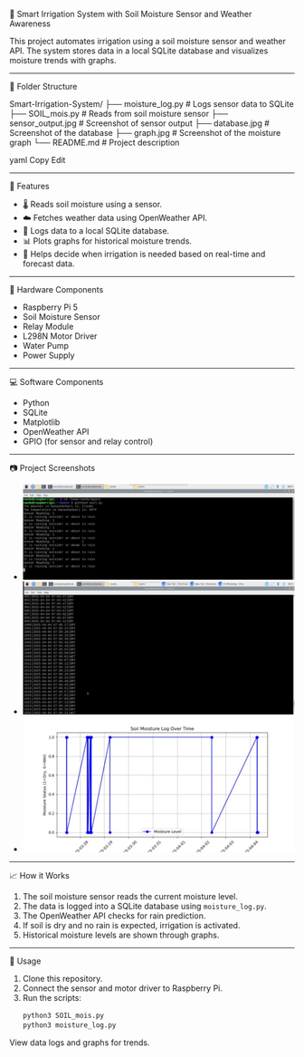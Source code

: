 🌱 Smart Irrigation System with Soil Moisture Sensor and Weather Awareness

This project automates irrigation using a soil moisture sensor and weather API. The system stores data in a local SQLite database and visualizes moisture trends with graphs.

---

📁 Folder Structure

Smart-Irrigation-System/ ├── moisture_log.py # Logs sensor data to SQLite ├── SOIL_mois.py # Reads from soil moisture sensor ├── sensor_output.jpg # Screenshot of sensor output ├── database.jpg # Screenshot of the database ├── graph.jpg # Screenshot of the moisture graph └── README.md # Project description

yaml
Copy
Edit

---

🧠 Features

- 🌡️ Reads soil moisture using a sensor.
- ☁️ Fetches weather data using OpenWeather API.
- 💾 Logs data to a local SQLite database.
- 📊 Plots graphs for historical moisture trends.
- 🧠 Helps decide when irrigation is needed based on real-time and forecast data.

---
🔧 Hardware Components

- Raspberry Pi 5
- Soil Moisture Sensor
- Relay Module
- L298N Motor Driver
- Water Pump
- Power Supply

---
💻 Software Components

- Python
- SQLite
- Matplotlib
- OpenWeather API
- GPIO (for sensor and relay control)

---
📷 Project Screenshots

- ![Sensor Output](sensor_output.jpg)
- ![Database View](database.jpg)
- ![Moisture Graph](graph.jpg)

---

 📈 How it Works

1. The soil moisture sensor reads the current moisture level.
2. The data is logged into a SQLite database using `moisture_log.py`.
3. The OpenWeather API checks for rain prediction.
4. If soil is dry and no rain is expected, irrigation is activated.
5. Historical moisture levels are shown through graphs.

---

📌 Usage

1. Clone this repository.
2. Connect the sensor and motor driver to Raspberry Pi.
3. Run the scripts:
   ```bash
   python3 SOIL_mois.py
   python3 moisture_log.py
View data logs and graphs for trends.

